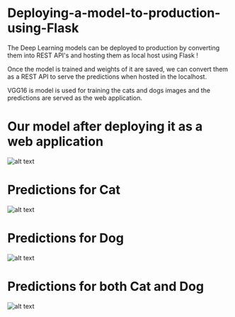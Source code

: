 # Deploying-a-model-to-production-using-Flask

The Deep Learning models can be deployed to production by converting them into REST API's and hosting them as local host using Flask !

Once the model is trained and weights of it are saved, we can convert them as a REST API to serve the predictions when hosted in the localhost.

VGG16 is model is used for training the cats and dogs images and the predictions are served as the web application.

# Our model after deploying it as a web application

![alt text](http://url/to/img.png)

# Predictions for Cat

![alt text](http://url/to/img.png)

# Predictions for Dog

![alt text](http://url/to/img.png)

# Predictions for both Cat and Dog

![alt text](http://url/to/img.png)
